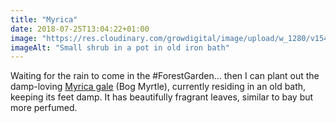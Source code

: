```yaml
---
title: "Myrica"
date: 2018-07-25T13:04:22+01:00
image: "https://res.cloudinary.com/growdigital/image/upload/w_1280/v1544299551/myrica-gale-28729755607.jpg"
imageAlt: "Small shrub in a pot in old iron bath"
---
```


Waiting for the rain to come in the #ForestGarden… then I can plant out the damp-loving [Myrica gale](https://pfaf.org/user/plant.aspx?LatinName=Myrica+gale) (Bog Myrtle), currently residing in an old bath, keeping its feet damp. It has beautifully fragrant leaves, similar to bay but more perfumed.
